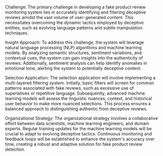 Challenge:
The primary challenge in developing a fake product review monitoring system lies in accurately identifying and filtering deceptive reviews amidst the vast volume of user-generated content. This necessitates overcoming the dynamic tactics employed by deceptive entities, such as evolving language patterns and subtle manipulation techniques.

Insight Approach:
To address this challenge, the system will leverage natural language processing (NLP) algorithms and machine learning models. By analyzing semantic structures, sentiment variations, and contextual cues, the system can gain insights into the authenticity of reviews. Additionally, sentiment analysis can help identify anomalies in emotional tone, alerting the system to potentially deceptive content.

Selection Application:
The selection application will involve implementing a multi-layered filtering system. Initially, basic filters will screen for common patterns associated with fake reviews, such as excessive use of superlatives or repetitive language. Subsequently, advanced machine learning models will assess the linguistic nuances, context, and historical user behavior to make more nuanced selections. This process ensures a balanced approach to distinguishing authentic from deceptive reviews.

Organizational Strategy:
The organizational strategy involves a collaborative effort between data scientists, machine learning engineers, and domain experts. Regular training updates for the machine learning models will be crucial to adapt to evolving deceptive tactics. Continuous monitoring and feedback loops will be established to enhance the system's accuracy over time, creating a robust and adaptive solution for fake product review detection.
